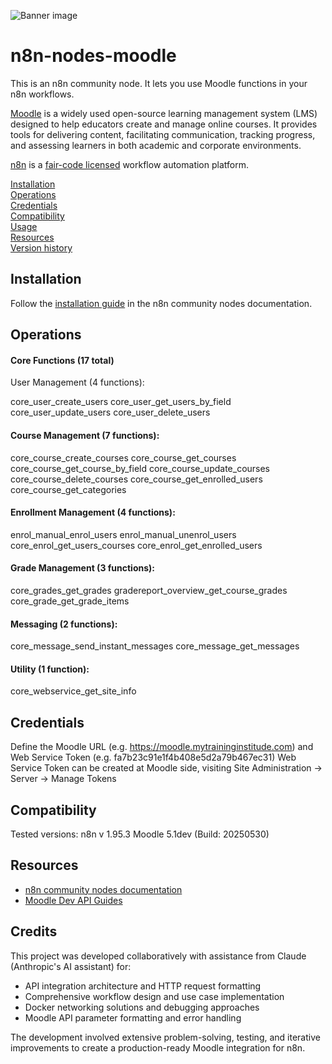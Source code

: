 ![Banner image](https://user-images.githubusercontent.com/10284570/173569848-c624317f-42b1-45a6-ab09-f0ea3c247648.png)

# n8n-nodes-moodle

This is an n8n community node. It lets you use Moodle functions in your n8n workflows.

[Moodle](https://moodle.org/) is a widely used open-source learning management system (LMS) designed to help educators create and manage online courses. It provides tools for delivering content, facilitating communication, tracking progress, and assessing learners in both academic and corporate environments.

[n8n](https://n8n.io/) is a [fair-code licensed](https://docs.n8n.io/reference/license/) workflow automation platform.

[Installation](#installation)  
[Operations](#operations)  
[Credentials](#credentials)  <!-- delete if no auth needed -->  
[Compatibility](#compatibility)  
[Usage](#usage)  <!-- delete if not using this section -->  
[Resources](#resources)  
[Version history](#version-history)  <!-- delete if not using this section -->  

## Installation

Follow the [installation guide](https://docs.n8n.io/integrations/community-nodes/installation/) in the n8n community nodes documentation.

## Operations

#### Core Functions (17 total)
User Management (4 functions):

core_user_create_users
core_user_get_users_by_field
core_user_update_users
core_user_delete_users

#### Course Management (7 functions):

core_course_create_courses
core_course_get_courses
core_course_get_course_by_field
core_course_update_courses
core_course_delete_courses
core_course_get_enrolled_users
core_course_get_categories

#### Enrollment Management (4 functions):

enrol_manual_enrol_users
enrol_manual_unenrol_users
core_enrol_get_users_courses
core_enrol_get_enrolled_users

#### Grade Management (3 functions):

core_grades_get_grades
gradereport_overview_get_course_grades
core_grade_get_grade_items

#### Messaging (2 functions):

core_message_send_instant_messages
core_message_get_messages

#### Utility (1 function):

core_webservice_get_site_info

## Credentials

Define the Moodle URL (e.g. https://moodle.mytraininginstitude.com) and Web Service Token (e.g. fa7b23c91e1f4b408e5d2a79b467ec31) Web Service Token can be created at Moodle side, visiting Site Administration -> Server -> Manage Tokens

## Compatibility

Tested versions: n8n v 1.95.3 Moodle 5.1dev (Build: 20250530)

## Resources

* [n8n community nodes documentation](https://docs.n8n.io/integrations/#community-nodes)
* [Moodle Dev API Guides](https://moodledev.io/docs/5.1/apis)

## Credits

This project was developed collaboratively with assistance from Claude (Anthropic's AI assistant) for:
- API integration architecture and HTTP request formatting
- Comprehensive workflow design and use case implementation
- Docker networking solutions and debugging approaches
- Moodle API parameter formatting and error handling

The development involved extensive problem-solving, testing, and iterative improvements 
to create a production-ready Moodle integration for n8n.
